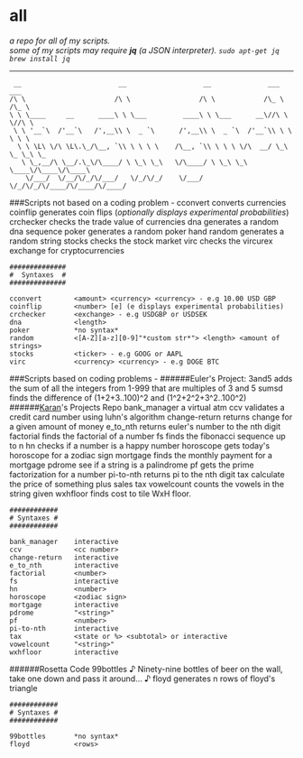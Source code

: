 # all
*a repo for all of my scripts.*  
*some of my scripts may require **jq** (a JSON interpreter). `sudo apt-get jq` `brew install jq`*  
***
    
     __                        __                   __              ___    ___      
    /\ \                      /\ \                 /\ \            /\_ \  /\_ \     
    \ \ \____     __      ____\ \ \___         ____\ \ \___      __\//\ \ \//\ \    
     \ \ '__`\  /'__`\   /',__\\ \  _ `\      /',__\\ \  _ `\  /'__`\\ \ \  \ \ \   
      \ \ \L\ \/\ \L\.\_/\__, `\\ \ \ \ \    /\__, `\\ \ \ \ \/\  __/ \_\ \_ \_\ \_ 
       \ \_,__/\ \__/.\_\/\____/ \ \_\ \_\   \/\____/ \ \_\ \_\ \____\/\____\/\____\
        \/___/  \/__/\/_/\/___/   \/_/\/_/    \/___/   \/_/\/_/\/____/\/____/\/____/
                                                                                
                                                                                
###Scripts not based on a coding problem -
    cconvert 		converts currencies  
    coinflip  		generates coin flips (*optionally displays experimental probabilities*)  
    crchecker  		checks the trade value of currencies
    dna 			generates a random dna sequence
    poker			generates a random poker hand
    random 			generates a random string
    stocks			checks the stock market
    virc			checks the vircurex exchange for cryptocurrencies
    
    ##############
    #  Syntaxes  #
    ##############
    
    cconvert		<amount> <currency> <currency> - e.g 10.00 USD GBP
    coinflip		<number> [e] (e displays experimental probabilities)
    crchecker		<exchange> - e.g USDGBP or USDSEK
    dna				<length>
    poker			*no syntax*
    random			<[A-Z][a-z][0-9]"*custom str*"> <length> <amount of strings>
    stocks			<ticker> - e.g GOOG or AAPL
    virc			<currency> <currency> - e.g DOGE BTC
    
    
###Scripts based on coding problems -
######Euler's Project:
    3and5			adds the sum of all the integers from 1-999 that are multiples of 3 and 5
    sumsd			finds the difference of (1+2+3..100)^2 and (1^2+2^2+3^2..100^2)
######[Karan](https://github.com/karan)'s Projects Repo
    bank_manager	a virtual atm
    ccv				validates a credit card number using luhn's algorithm
    change-return	returns change for a given amount of money
    e_to_nth		returns euler's number to the nth digit
    factorial		finds the factorial of a number
    fs				finds the fibonacci sequence up to n
    hn				checks if a number is a happy number
    horoscope		gets today's horoscope for a zodiac sign
    mortgage		finds the monthly payment for a mortgage
    pdrome			see if a string is a palindrome
    pf				gets the prime factorization for a number
    pi-to-nth		returns pi to the nth digit
    tax				calculate the price of something plus sales tax
    vowelcount		counts the vowels in the string given
    wxhfloor		finds cost to tile WxH floor.
    
    ############
    # Syntaxes #
    ############
    
    bank_manager	interactive
    ccv				<cc number>
    change-return	interactive
    e_to_nth		interactive
    factorial		<number>
    fs				interactive
    hn				<number>
    horoscope		<zodiac sign>
    mortgage		interactive
    pdrome			"<string>"
    pf				<number>
    pi-to-nth		interactive
    tax				<state or %> <subtotal> or interactive
    vowelcount		"<string>"
    wxhfloor		interactive
######Rosetta Code
    99bottles		♪ Ninety-nine bottles of beer on the wall, take one down and pass it around… ♪
    floyd			generates n rows of floyd's triangle
    
    ############
    # Syntaxes #
    ############
    
    99bottles		*no syntax*
    floyd			<rows>